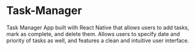 # Task-Manager
Task Manager App built with React Native that allows users to add tasks, mark as complete, and delete them. Allows users to specify date and priority of tasks as well, and features a clean and intuitive user interface.
